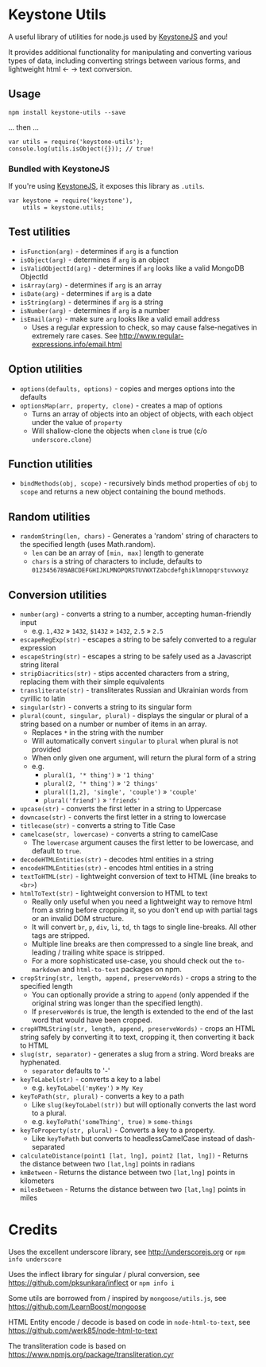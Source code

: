 Keystone Utils
==============

A useful library of utilities for node.js used by
[KeystoneJS](http://keystonejs.com) and you!

It provides additional functionality for manipulating and converting various
types of data, including converting strings between various forms, and
lightweight html &larr; &rarr; text conversion.


## Usage

	npm install keystone-utils --save

... then ...

	var utils = require('keystone-utils');
	console.log(utils.isObject({})); // true!

### Bundled with KeystoneJS

If you're using [KeystoneJS](http://keystonejs.com), it exposes this library
as `.utils`.

	var keystone = require('keystone'),
		utils = keystone.utils;


## Test utilities

*	`isFunction(arg)` - determines if `arg` is a function
*	`isObject(arg)` - determines if `arg` is an object
*	`isValidObjectId(arg)` - determines if `arg` looks like a valid MongoDB ObjectId
*	`isArray(arg)` - determines if `arg` is an array
*	`isDate(arg)` - determines if `arg` is a date
*	`isString(arg)` - determines if `arg` is a string
*	`isNumber(arg)` - determines if `arg` is a number
*	`isEmail(arg)` - make sure `arg` looks like a valid email address
	*	Uses a regular expression to check, so may cause false-negatives in
		extremely rare cases. See http://www.regular-expressions.info/email.html

## Option utilities

*	`options(defaults, options)` - copies and merges options into the defaults
*	`optionsMap(arr, property, clone)` - creates a map of options
	*	Turns an array of objects into an object of objects, with each object
		under the value of `property`
	*	Will shallow-clone the objects when `clone` is true (c/o `underscore.clone`)

## Function utilities

*	`bindMethods(obj, scope)` - recursively binds method properties of `obj`
	to `scope` and returns a new object containing the bound methods.

## Random utilities

*	`randomString(len, chars)` - Generates a 'random' string of characters to the 
	specified length (uses Math.random).
	*	`len` can be an array of `[min, max]` length to generate
	*	`chars` is a string of characters to include, defaults to 
		`0123456789ABCDEFGHIJKLMNOPQRSTUVWXTZabcdefghiklmnopqrstuvwxyz`
	
## Conversion utilities

*	`number(arg)` - converts a string to a number, accepting human-friendly input
	*	e.g. `1,432` &raquo; `1432`, `$1432` &raquo; `1432`, `2.5` &raquo; `2.5`
*	`escapeRegExp(str)` - escapes a string to be safely converted to a regular expression
*	`escapeString(str)` - escapes a string to be safely used as a Javascript string literal
*	`stripDiacritics(str)` - stips accented characters from a string, replacing them with their simple equivalents
*	`transliterate(str)` - transliterates Russian and Ukrainian words from cyrillic to latin
*	`singular(str)` - converts a string to its singular form
*	`plural(count, singular, plural)` - displays the singular or plural of a string
	based on a number or number of items in an array.
	*	Replaces `*` in the string with the number
	*	Will automatically convert `singular` to `plural` when plural is not provided
	*	When only given one argument, will return the plural form of a string
	*	e.g.
		*	`plural(1, '* thing')` &raquo; `'1 thing'`
		*	`plural(2, '* thing')` &raquo; `'2 things'`
		*	`plural([1,2], 'single', 'couple')` &raquo; `'couple'`
		*	`plural('friend')` &raquo; `'friends'`
*	`upcase(str)` - converts the first letter in a string to Uppercase
*	`downcase(str)` - converts the first letter in a string to lowercase
*	`titlecase(str)` - converts a string to Title Case
*	`camelcase(str, lowercase)` - converts a string to camelCase
	*	The `lowercase` argument causes the first letter to be lowercase, and
		default to `true`.
*	`decodeHTMLEntities(str)` - decodes html entities in a string
*	`encodeHTMLEntities(str)` - encodes html entities in a string
*	`textToHTML(str)` - lightweight conversion of text to HTML (line breaks to `<br>`)
*	`htmlToText(str)` - lightweight conversion to HTML to text
	*	Really only useful when you need a lightweight way to remove html from a
		string before cropping it, so you don't end up with partial tags or an
		invalid DOM structure.
	*	It will convert `br`, `p`, `div`, `li`, `td`, `th` tags to single
		line-breaks. All other tags are stripped.
	*	Multiple line breaks are then compressed to a single line break, and
		leading / trailing white space is stripped.
	*	For a more sophisticated use-case, you should check out the `to-markdown`
		and `html-to-text` packages on npm.
*	`cropString(str, length, append, preserveWords)` - crops a string to the
	specified length
	*	You can optionally provide a string to `append` (only appended if the
		original string was longer than the specified length).
	*	If `preserveWords` is true, the length is extended to the end of the last
		word that would have been cropped.
*	`cropHTMLString(str, length, append, preserveWords)` - crops an HTML string
	safely by converting it to text, cropping it, then converting it back to HTML
*	`slug(str, separator)` - generates a slug from a string. Word breaks are hyphenated.
	*	`separator` defaults to '-'
*	`keyToLabel(str)` - converts a key to a label
	*	e.g. `keyToLabel('myKey')` &raquo; `My Key`
*	`keyToPath(str, plural)` - converts a key to a path
	*	Like `slug(keyToLabel(str))` but will optionally converts the last word
		to a plural.
	*	e.g. `keyToPath('someThing', true)` &raquo; `some-things`
*	`keyToProperty(str, plural)` - Converts a key to a property.
	*	Like `keyToPath` but converts to headlessCamelCase instead of dash-separated
*	`calculateDistance(point1 [lat, lng], point2 [lat, lng])` - Returns the distance between two `[lat,lng]` points in radians
*	`kmBetween` - Returns the distance between two `[lat,lng]` points in kilometers
*	`milesBetween` - Returns the distance between two `[lat,lng]` points in miles



Credits
=======

Uses the excellent underscore library,
see http://underscorejs.org or `npm info underscore`

Uses the inflect library for singular / plural conversion,
see https://github.com/pksunkara/inflect or `npm info i`

Some utils are borrowed from / inspired by `mongoose/utils.js`,
see https://github.com/LearnBoost/mongoose

HTML Entity encode / decode is based on code in `node-html-to-text`,
see https://github.com/werk85/node-html-to-text

The transliteration code is based on https://www.npmjs.org/package/transliteration.cyr
